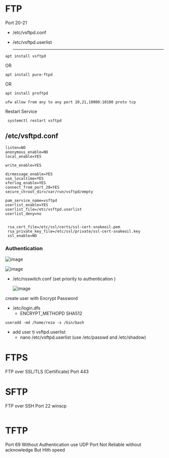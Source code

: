 # FTP
Port 20-21

* /etc/vsftpd.conf
* /etc/vsftpd.userlist

  -----------------------------------------------------------------
```
apt install vsftpd
```
OR 
```
apt install pure-ftpd
```
OR
```
apt install proftpd
```

```
ufw allow from any to any port 20,21,10000:10100 proto tcp
```

Restart Service
```
 systemctl restart vsftpd
```
## /etc/vsftpd.conf

```
listen=NO
anonymous_enable=NO
local_enable=YES

write_enable=YES

dirmessage_enable=YES 
use_localtime=YES
xferlog_enable=YES
connect_from_port_20=YES
secure_chroot_dir=/var/run/vsftpd/empty

pam_service_name=vsftpd
userlist_enable=YES
userlist_file=/etc/vsftpd.userlist
userlist_deny=no


 rsa_cert_file=/etc/ssl/certs/ssl-cert-snakeoil.pem
 rsa_private_key_file=/etc/ssl/private/ssl-cert-snakeoil.key
 ssl_enable=NO
```
### Authentication

  ![image](https://github.com/rezaabedi1365/LinuxConfigFile/assets/117336743/e829a450-5365-4614-bc92-0b17c8b51635)

  ![image](https://github.com/rezaabedi1365/LinuxConfigFile/assets/117336743/f88b87fa-9c42-48af-9154-227aeaa0e626)

* /etc/nsswitch.conf (set priority to authentication )

  ![image](https://github.com/rezaabedi1365/LinuxConfigFile/assets/117336743/799ec595-fc43-42f5-96fe-ad890f8a0ef5)

create user with Encrypt Password
* /etc/login.dfs
  * ENCRYPT_METHOPD SHA512
```
useradd -md /home/reza -s /bin/bash 
```

* add user ti vsftpd.userlist
  * nano /etc/vsftpd.userlist    (use /etc/passwd and /etc/shadow)
# FTPS
FTP over SSL/TLS (Certificate) Port 443


# SFTP
FTP over SSH Port 22
winscp
```

```

# TFTP
Port 69
Without Authentication
use UDP Port Not Reliable without acknowledge But Hith speed

